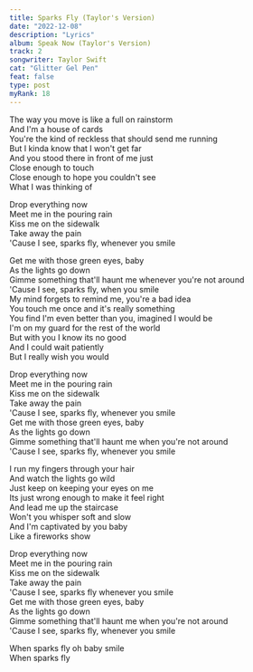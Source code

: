 ```yaml
---
title: Sparks Fly (Taylor's Version)
date: "2022-12-08"
description: "Lyrics"
album: Speak Now (Taylor's Version)
track: 2
songwriter: Taylor Swift
cat: "Glitter Gel Pen"
feat: false
type: post
myRank: 18
---
```


<p className="verse-one">
The way you move is like a full on rainstorm <br />
And I'm a house of cards <br />
You're the kind of reckless that should send me running <br />
But I kinda know that I won't get far <br />
And you stood there in front of me just <br />
Close enough to touch <br />
Close enough to hope you couldn't see <br />
What I was thinking of <br />
</p>
<p className="chorus">
Drop everything now <br />
Meet me in the pouring rain <br />
Kiss me on the sidewalk <br />
Take away the pain <br />
'Cause I see, sparks fly, whenever you smile <br />
</p>
<p className="verse-two">
Get me with those green eyes, baby <br />
As the lights go down <br />
Gimme something that'll haunt me whenever you're not around <br />
'Cause I see, sparks fly, when you smile <br />
My mind forgets to remind me, you're a bad idea <br />
You touch me once and it's really something <br />
You find I'm even better than you, imagined I would be <br />
I'm on my guard for the rest of the world <br />
But with you I know its no good <br />
And I could wait patiently <br />
But I really wish you would <br />
</p>
<p className="chorus">
Drop everything now <br />
Meet me in the pouring rain <br />
Kiss me on the sidewalk <br />
Take away the pain <br />
'Cause I see, sparks fly, whenever you smile <br />
Get me with those green eyes, baby <br />
As the lights go down <br />
Gimme something that'll haunt me when you're not around <br />
'Cause I see, sparks fly, whenever you smile <br />
</p>
<p className="bridge">
I run my fingers through your hair <br />
And watch the lights go wild <br />
Just keep on keeping your eyes on me <br />
Its just wrong enough to make it feel right <br />
And lead me up the staircase <br />
Won't you whisper soft and slow <br />
And I'm captivated by you baby <br />
Like a fireworks show <br />
</p>
<p className="chorus">
Drop everything now <br />
Meet me in the pouring rain <br />
Kiss me on the sidewalk <br />
Take away the pain <br />
'Cause I see, sparks fly whenever you smile <br />
Get me with those green eyes, baby <br />
As the lights go down <br />
Gimme something that'll haunt me when you're not around <br />
'Cause I see, sparks fly, whenever you smile <br />
</p>
<p className="outro">
When sparks fly oh baby smile <br />
When sparks fly <br />
</p>
